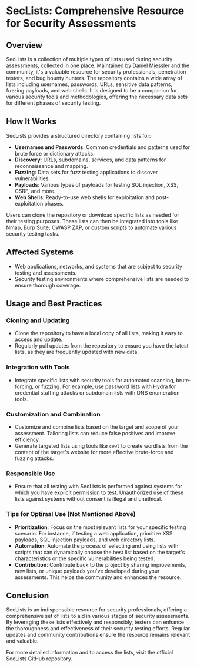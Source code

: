 # SecLists: Comprehensive Resource for Security Assessments

## Overview
SecLists is a collection of multiple types of lists used during security assessments, collected in one place. Maintained by Daniel Miessler and the community, it's a valuable resource for security professionals, penetration testers, and bug bounty hunters. The repository contains a wide array of lists including usernames, passwords, URLs, sensitive data patterns, fuzzing payloads, and web shells. It is designed to be a companion for various security tools and methodologies, offering the necessary data sets for different phases of security testing.

## How It Works
SecLists provides a structured directory containing lists for:
- **Usernames and Passwords**: Common credentials and patterns used for brute force or dictionary attacks.
- **Discovery**: URLs, subdomains, services, and data patterns for reconnaissance and mapping.
- **Fuzzing**: Data sets for fuzz testing applications to discover vulnerabilities.
- **Payloads**: Various types of payloads for testing SQL injection, XSS, CSRF, and more.
- **Web Shells**: Ready-to-use web shells for exploitation and post-exploitation phases.

Users can clone the repository or download specific lists as needed for their testing purposes. These lists can then be integrated into tools like Nmap, Burp Suite, OWASP ZAP, or custom scripts to automate various security testing tasks.

## Affected Systems
- Web applications, networks, and systems that are subject to security testing and assessments.
- Security testing environments where comprehensive lists are needed to ensure thorough coverage.

## Usage and Best Practices

### Cloning and Updating
- Clone the repository to have a local copy of all lists, making it easy to access and update.
- Regularly pull updates from the repository to ensure you have the latest lists, as they are frequently updated with new data.

### Integration with Tools
- Integrate specific lists with security tools for automated scanning, brute-forcing, or fuzzing. For example, use password lists with Hydra for credential stuffing attacks or subdomain lists with DNS enumeration tools.

### Customization and Combination
- Customize and combine lists based on the target and scope of your assessment. Tailoring lists can reduce false positives and improve efficiency.
- Generate targeted lists using tools like `cewl` to create wordlists from the content of the target's website for more effective brute-force and fuzzing attacks.

### Responsible Use
- Ensure that all testing with SecLists is performed against systems for which you have explicit permission to test. Unauthorized use of these lists against systems without consent is illegal and unethical.

### Tips for Optimal Use (Not Mentioned Above)
- **Prioritization**: Focus on the most relevant lists for your specific testing scenario. For instance, if testing a web application, prioritize XSS payloads, SQL injection payloads, and web directory lists.
- **Automation**: Automate the process of selecting and using lists with scripts that can dynamically choose the best list based on the target's characteristics or the specific vulnerabilities being tested.
- **Contribution**: Contribute back to the project by sharing improvements, new lists, or unique payloads you've developed during your assessments. This helps the community and enhances the resource.

## Conclusion
SecLists is an indispensable resource for security professionals, offering a comprehensive set of lists to aid in various stages of security assessments. By leveraging these lists effectively and responsibly, testers can enhance the thoroughness and effectiveness of their security testing efforts. Regular updates and community contributions ensure the resource remains relevant and valuable.

For more detailed information and to access the lists, visit the official SecLists GitHub repository.
